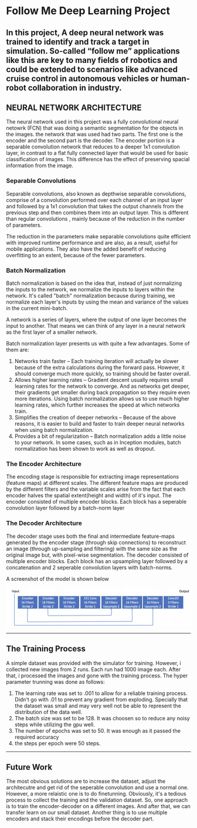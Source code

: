# Follow Me Deep Learning Project 

In this project, A deep neural network was trained to identify and track a target in simulation. So-called “follow me” applications like this are key to many fields of robotics and could be extended to scenarios like advanced cruise control in autonomous vehicles or human-robot collaboration in industry.
---
[//]: # (Image References)

[image0]: ./docs/misc/Architecture.PNG

## NEURAL NETWORK ARCHITECTURE

The neural network used in this project was a fully convolutional neural netowrk (FCN) that was doing a semantic segmentation for the objects in the images. the network that was used had two parts. The first one is the encoder and the second part is the decoder. The encoder portion is a separable convolution network that reduces to a deeper 1x1 convolution layer, in contrast to a flat fully connected layer that would be used for basic classification of images. This difference has the effect of preserving spacial information from the image. 
 
### Separable Convolutions 
Separable convolutions, also known as depthwise separable convolutions, comprise of a convolution performed over each channel of an input layer and followed by a 1x1 convolution that takes the output channels from the previous step and then combines them into an output layer. This is different than regular convolutions , mainly because of the reduction in the number of parameters. 

The reduction in the parameters make separable convolutions quite efficient with improved runtime performance and are also, as a result, useful for mobile applications. They also have the added benefit of reducing overfitting to an extent, because of the fewer parameters.

### Batch Normalization

Batch normalization is based on the idea that, instead of just normalizing the inputs to the network, we normalize the inputs to layers within the network. It's called "batch" normalization because during training, we normalize each layer's inputs by using the mean and variance of the values in the current mini-batch.

A network is a series of layers, where the output of one layer becomes the input to another. That means we can think of any layer in a neural network as the first layer of a smaller network.

Batch normalization layer presents us with quite a few advantages. Some of them are:

1. Networks train faster – Each training iteration will actually be slower because of the extra calculations during the forward pass. However, it should converge much more quickly, so training should be faster overall.
2. Allows higher learning rates – Gradient descent usually requires small learning rates for the network to converge. And as networks get deeper, their gradients get smaller during back propagation so they require even more iterations. Using batch normalization allows us to use much higher learning rates, which further increases the speed at which networks train.
3. Simplifies the creation of deeper networks – Because of the above reasons, it is easier to build and faster to train deeper neural networks when using batch normalization.
4. Provides a bit of regularization – Batch normalization adds a little noise to your network. In some cases, such as in Inception modules, batch normalization has been shown to work as well as dropout.

### The Encoder Architecture
The	encoding stage is responsible for extracting image representations (feature maps) at different scales. The different feature maps are produced by the different filters and the variable scales arise from the fact that each encoder halves the spatial extent(height and width) of it's input. The encoder consisted of multiple encoder blocks. Each block has a seperable convolution layer followed by a batch-norm layer

### The Decoder Architecture
The decoder stage uses both the final and intermediate feature-maps generated by the encoder stage (through skip connections) to reconstruct an image (through up-sampling and filtering) with the same size as the original image but, with pixel-wise segmentation. The decoder consisted of multiple encoder blocks. Each block has an upsampling layer followed by a concatenation and 2 seperable convolution layers with batch-norms.

A screenshot of the model is shown below

![alt text][image0]

---

## The Training Process
A simple dataset was provided with the simulator for training. However, i collected new images from 2 runs. Each run had 1000 image each. After that, i processed the images and gone with the training process. The hyper parameter trunning was done as follows:

1. The learning rate was set to .001 to allow for a reliable training process. Didn't go with .01 to prevent any gradient from exploding. Specially that the dataset was small and may very well not be able to represent the distribution of the data well.
2. The batch size was set to be 128. It was choosen so to reduce any noisy steps while utilizing the gpu well.
3. The number of epochs was set to 50. It was enough as it passed the required accuracy
4. the steps per epoch were 50 steps. 
---

## Future Work
The most obvious solutions are to increase the dataset, adjust the architecutre and get rid of the seperable convolution and use a normal one. However, a more relaistic one is to do finetunning. Obviously, it's a tedious process to collect the training and the validation dataset. So, one approach is to train the encoder-decoder on a different images. And after that, we can transfer learn on our small dataset. Another thing is to use multiple encoders and stack their encodings before the decoder part. 